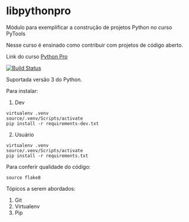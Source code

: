 # libpythonpro
Módulo para exemplificar a construção de projetos Python no curso PyTools

Nesse curso é ensinado como contribuir com projetos de código aberto.

Link do curso [Python Pro](https://www.python.pro.br/dashboard/)

[![Build Status](https://travis-ci.org/Lucasdafonseca2014/libpythonpro.svg?branch=main)](https://travis-ci.org/Lucasdafonseca2014/libpythonpro)

Suportada versão 3 do Python.

Para instalar:
1. Dev
```console
virtualenv .venv
source/.venv/Scripts/activate
pip install -r requirements-dev.txt
```
2. Usuário
```console
virtualenv .venv
source/.venv/Scripts/activate
pip install -r requirements.txt
```
Para conferir qualidade do código:
```console
source flake8
```

Tópicos a serem abordados:
1. Git
2. Virtualenv
3. Pip